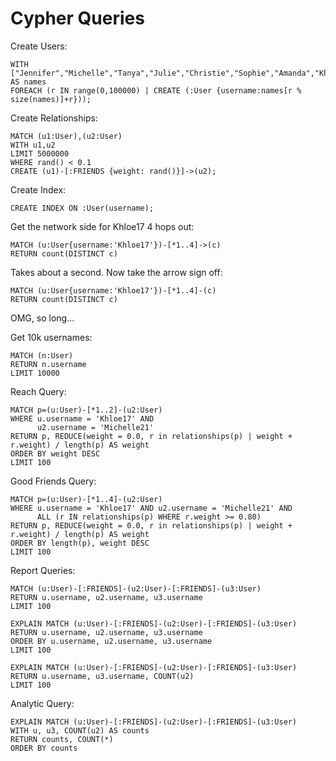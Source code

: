 # Cypher Queries

Create Users:

    WITH ["Jennifer","Michelle","Tanya","Julie","Christie","Sophie","Amanda","Khloe","Sarah","Kaylee"] AS names 
    FOREACH (r IN range(0,100000) | CREATE (:User {username:names[r % size(names)]+r}));

Create Relationships:

    MATCH (u1:User),(u2:User)
    WITH u1,u2
    LIMIT 5000000
    WHERE rand() < 0.1
    CREATE (u1)-[:FRIENDS {weight: rand()}]->(u2);

Create Index:

    CREATE INDEX ON :User(username);


Get the network side for Khloe17 4 hops out:

    MATCH (u:User{username:'Khloe17'})-[*1..4]->(c) 
    RETURN count(DISTINCT c)

Takes about a second. Now take the arrow sign off:

    MATCH (u:User{username:'Khloe17'})-[*1..4]-(c) 
    RETURN count(DISTINCT c)

OMG, so long...
    
Get 10k usernames:

    MATCH (n:User) 
    RETURN n.username 
    LIMIT 10000    
    
Reach Query:
    
    MATCH p=(u:User)-[*1..2]-(u2:User) 
    WHERE u.username = 'Khloe17' AND
          u2.username = 'Michelle21'      
    RETURN p, REDUCE(weight = 0.0, r in relationships(p) | weight + r.weight) / length(p) AS weight
    ORDER BY weight DESC
    LIMIT 100
    
Good Friends Query:
        
    MATCH p=(u:User)-[*1..4]-(u2:User) 
    WHERE u.username = 'Khloe17' AND u2.username = 'Michelle21' AND
          ALL (r IN relationships(p) WHERE r.weight >= 0.80)
    RETURN p, REDUCE(weight = 0.0, r in relationships(p) | weight + r.weight) / length(p) AS weight
    ORDER BY length(p), weight DESC
    LIMIT 100

Report Queries:

    MATCH (u:User)-[:FRIENDS]-(u2:User)-[:FRIENDS]-(u3:User)
    RETURN u.username, u2.username, u3.username
    LIMIT 100

    EXPLAIN MATCH (u:User)-[:FRIENDS]-(u2:User)-[:FRIENDS]-(u3:User)
    RETURN u.username, u2.username, u3.username
    ORDER BY u.username, u2.username, u3.username
    LIMIT 100

    EXPLAIN MATCH (u:User)-[:FRIENDS]-(u2:User)-[:FRIENDS]-(u3:User)
    RETURN u.username, u3.username, COUNT(u2)
    LIMIT 100

Analytic Query:

    EXPLAIN MATCH (u:User)-[:FRIENDS]-(u2:User)-[:FRIENDS]-(u3:User)
    WITH u, u3, COUNT(u2) AS counts
    RETURN counts, COUNT(*)
    ORDER BY counts
